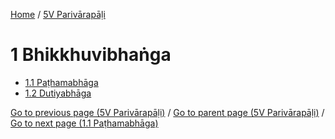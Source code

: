 
[Home](/) / [5V Parivārapāḷi](/tipitaka/5V.md)

# 1 Bhikkhuvibhaṅga

* [1.1 Paṭhamabhāga](/tipitaka/5V/1/1.1.md)
* [1.2 Dutiyabhāga](/tipitaka/5V/1/1.2.md)

[Go to previous page (5V Parivārapāḷi)](/tipitaka/5V/0.md) / [Go to parent page (5V Parivārapāḷi)](/tipitaka/5V/0.md) / [Go to next page (1.1 Paṭhamabhāga)](/tipitaka/5V/1/1.1.md)


